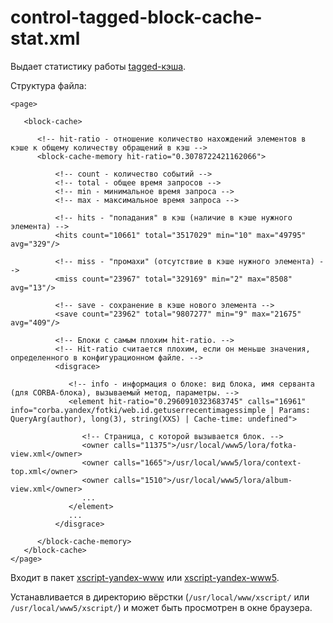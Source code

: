 # control-tagged-block-cache-stat.xml

Выдает статистику работы [tagged-кэша](../concepts/block-results-caching.md).

Структура файла:

```
<page>

   <block-cache>

      <!-- hit-ratio - отношение количество нахождений элементов в кэше к общему количеству обращений в кэш -->
      <block-cache-memory hit-ratio="0.3078722421162066">
          
          <!-- count - количество событий -->
          <!-- total - общее время запросов -->
          <!-- min - минимальное время запроса -->
          <!-- max - максимальное время запроса -->  
  
          <!-- hits - "попадания" в кэш (наличие в кэше нужного элемента) -->
          <hits count="10661" total="3517029" min="10" max="49795" avg="329"/>

          <!-- miss - "промахи" (отсутствие в кэше нужного элемента) -->
          <miss count="23967" total="329169" min="2" max="8508" avg="13"/>

          <!-- save - сохранение в кэше нового элемента -->
          <save count="23962" total="9807277" min="9" max="21675" avg="409"/>

          <!-- Блоки с самым плохим hit-ratio. -->
          <!-- Hit-ratio считается плохим, если он меньше значения, определенного в конфигурационном файле. -->
          <disgrace>

             <!-- info - информация о блоке: вид блока, имя серванта (для CORBA-блока), вызываемый метод, параметры. -->
             <element hit-ratio="0.2960910323683745" calls="16961" info="corba.yandex/fotki/web.id.getuserrecentimagessimple | Params: QueryArg(author), long(3), string(XXS) | Cache-time: undefined">

                <!-- Страница, с которой вызывается блок. -->
                <owner calls="11375">/usr/local/www5/lora/fotka-view.xml</owner>
                <owner calls="1665">/usr/local/www5/lora/context-top.xml</owner>
                <owner calls="1510">/usr/local/www5/lora/album-view.xml</owner>
                ...
             </element>
             ...
          </disgrace>

      </block-cache-memory>
   </block-cache>
</page>
```

Входит в пакет [xscript-yandex-www](../concepts/packages.md#xscript-yandex-www) или [xscript-yandex-www5](../concepts/packages.md#xscript-yandex-www5).

Устанавливается в директорию вёрстки (`/usr/local/www/xscript/` или `/usr/local/www5/xscript/`) и может быть просмотрен в окне браузера.

